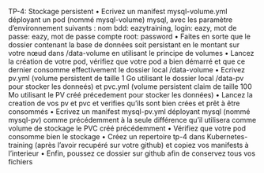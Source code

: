 TP-4: Stockage persistent
• Ecrivez un manifest mysql-volume.yml déployant un pod (nommé mysql-volume) mysql, avec les paramètre d’environnement
suivants : nom bdd: eazytraining, login: eazy, mot de passe: eazy, mot de passe compte root: password
• Faites en sorte que le dossier contenant la base de données soit persistant en le montant sur votre nœud dans /data-volume en
utilisant le principe de volumes
• Lancez la création de votre pod, vérifiez que votre pod a bien démarré et que ce dernier consomme effectivement le dossier local
/data-volume
• Ecrivez pv.yml (volume persistent de taille 1 Go utilisant le dossier local /data-pv pour stocker les donneés) et pvc.yml (volume
persistent claim de taille 100 Mo utilisant le PV créé précedement pour stocker les données)
• Lancez la creation de vos pv et pvc et verifies qu’ils sont bien crées et prêt à être consommés
• Ecrivez un manifest mysql-pv.yml déployant mysql (nommé mysql-pv) comme précédemment à la seule différence qu’il utilisera
comme volume de stockage le PVC créé précédemment
• Vérifiez que votre pod consomme bien le stockage
• Créez un repertoire tp-4 dans Kubernetes-training (après l’avoir recupéré sur votre github) et copiez vos manifests à l’interieur
• Enfin, poussez ce dossier sur github afin de conservez tous vos fichiers
